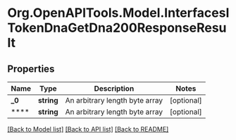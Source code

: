 # Org.OpenAPITools.Model.InterfacesITokenDnaGetDna200ResponseResult

## Properties

Name | Type | Description | Notes
------------ | ------------- | ------------- | -------------
**_0** | **string** | An arbitrary length byte array | [optional] 
**** | **string** | An arbitrary length byte array | [optional] 

[[Back to Model list]](../README.md#documentation-for-models) [[Back to API list]](../README.md#documentation-for-api-endpoints) [[Back to README]](../README.md)

